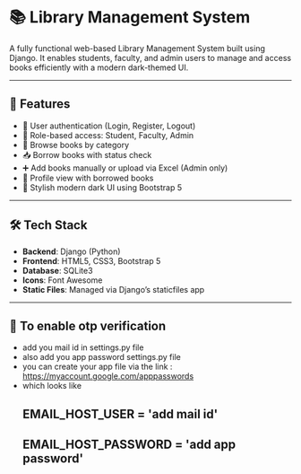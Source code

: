 # 📚 Library Management System

A fully functional web-based Library Management System built using Django. It enables students, faculty, and admin users to manage and access books efficiently with a modern dark-themed UI.

---

## 🚀 Features

- 🔐 User authentication (Login, Register, Logout)
- 👤 Role-based access: Student, Faculty, Admin
- 📖 Browse books by category
- 📥 Borrow books with status check
- ➕ Add books manually or upload via Excel (Admin only)
- 🧾 Profile view with borrowed books
- 🌙 Stylish modern dark UI using Bootstrap 5

---

## 🛠️ Tech Stack

- **Backend**: Django (Python)
- **Frontend**: HTML5, CSS3, Bootstrap 5
- **Database**: SQLite3
- **Icons**: Font Awesome
- **Static Files**: Managed via Django’s staticfiles app

---

## 📂 To enable otp verification 
- add you mail id in settings.py file
- also add you app password settings.py file
- you can create your app file via the link : https://myaccount.google.com/apppasswords
- which looks like
  ## EMAIL_HOST_USER = 'add mail id'
  ## EMAIL_HOST_PASSWORD = 'add app password'
